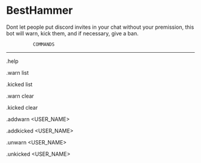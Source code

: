 # BestHammer

Dont let people put discord invites in your chat without your premission, this bot will warn, kick them, and if necessary, give a ban.

              COMMANDS
              
-------------------------------------------

.help

.warn list

.kicked list

.warn clear

.kicked clear

.addwarn <USER_NAME>

.addkicked <USER_NAME>

.unwarn <USER_NAME>

.unkicked <USER_NAME>

